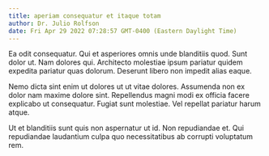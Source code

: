 ```yaml
---
title: aperiam consequatur et itaque totam
author: Dr. Julio Rolfson
date: Fri Apr 29 2022 07:28:57 GMT-0400 (Eastern Daylight Time)
---
```

Ea odit consequatur. Qui et asperiores omnis unde blanditiis quod. Sunt dolor ut. Nam dolores qui. Architecto molestiae ipsum pariatur quidem expedita pariatur quas dolorum. Deserunt libero non impedit alias eaque.

 Nemo dicta sint enim ut dolores ut ut vitae dolores. Assumenda non ex dolor nam maxime dolore sint. Repellendus magni modi ex officia facere explicabo ut consequatur. Fugiat sunt molestiae. Vel repellat pariatur harum atque.

 Ut et blanditiis sunt quis non aspernatur ut id. Non repudiandae et. Qui repudiandae laudantium culpa quo necessitatibus ab corrupti voluptatum rem.
